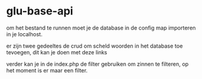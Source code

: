 # glu-base-api
om het bestand te runnen moet je de database in de config map importeren in je localhost. 

er zijn twee gedeeltes de crud om scheld woorden in het database toe tevoegen, dit kan je doen met deze links 

verder kan je in de index.php de filter gebruiken om zinnen te filteren, op het moment is er maar een filter. 

